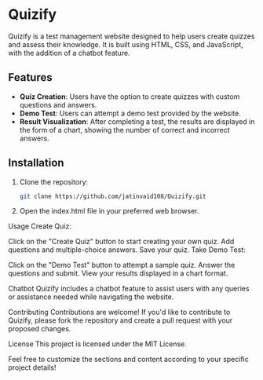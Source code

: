 # Quizify

Quizify is a test management website designed to help users create quizzes and assess their knowledge. It is built using HTML, CSS, and JavaScript, with the addition of a chatbot feature.

## Features

- **Quiz Creation**: Users have the option to create quizzes with custom questions and answers.
- **Demo Test**: Users can attempt a demo test provided by the website.
- **Result Visualization**: After completing a test, the results are displayed in the form of a chart, showing the number of correct and incorrect answers.

## Installation

1. Clone the repository:
   ```bash
   git clone https://github.com/jatinvaid108/Quizify.git
2. Open the index.html file in your preferred web browser.

Usage
Create Quiz:

Click on the "Create Quiz" button to start creating your own quiz.
Add questions and multiple-choice answers.
Save your quiz.
Take Demo Test:

Click on the "Demo Test" button to attempt a sample quiz.
Answer the questions and submit.
View your results displayed in a chart format.

Chatbot
Quizify includes a chatbot feature to assist users with any queries or assistance needed while navigating the website.

Contributing
Contributions are welcome! If you'd like to contribute to Quizify, please fork the repository and create a pull request with your proposed changes.

License
This project is licensed under the MIT License.

Feel free to customize the sections and content according to your specific project details!

